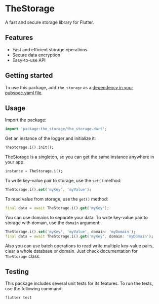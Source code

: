 # TheStorage

A fast and secure storage library for Flutter.

## Features

- Fast and efficient storage operations
- Secure data encryption
- Easy-to-use API

## Getting started

To use this package, add `the_storage` as a [dependency in your pubspec.yaml file](https://flutter.dev/docs/development/packages-and-plugins/using-packages).

## Usage

Import the package:

```dart
import 'package:the_storage/the_storage.dart';
```

Get an instance of the logger and initialize it:

```dart
TheStorage.i().init();
```

TheStorage is a singleton, so you can get the same instance anywhere in your app:

```dart
instance = TheStorage.i();
```

To write key-value pair to storage, use the `set()` method:

```dart
TheStorage.i().set('myKey', 'myValue');
```

To read value from storage, use the `get()` method:

```dart
final data = await TheStorage.i().get('myKey');
```

You can use domains to separate your data. To write key-value pair to storage with domain, use the `domain` argument:

```dart
TheStorage.i().set('myKey', 'myValue', domain: 'myDomain');
final data = await TheStorage.i().get('myKey', domain: 'myDomain');
```

Also you can use batch operations to read write multiple key-value pairs, clear a whole database or domain. Just check documentation for `TheStorage` class.

## Testing

This package includes several unit tests for its features. To run the tests, use the following command:

```bash
flutter test
```
